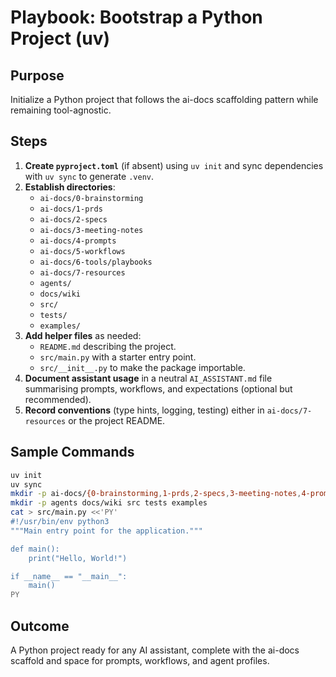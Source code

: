 # Playbook: Bootstrap a Python Project (uv)

## Purpose
Initialize a Python project that follows the ai-docs scaffolding pattern while remaining tool-agnostic.

## Steps
1. **Create `pyproject.toml`** (if absent) using `uv init` and sync dependencies with `uv sync` to generate `.venv`.
2. **Establish directories**:
   - `ai-docs/0-brainstorming`
   - `ai-docs/1-prds`
   - `ai-docs/2-specs`
   - `ai-docs/3-meeting-notes`
   - `ai-docs/4-prompts`
   - `ai-docs/5-workflows`
   - `ai-docs/6-tools/playbooks`
   - `ai-docs/7-resources`
   - `agents/`
   - `docs/wiki`
   - `src/`
   - `tests/`
   - `examples/`
3. **Add helper files** as needed:
   - `README.md` describing the project.
   - `src/main.py` with a starter entry point.
   - `src/__init__.py` to make the package importable.
4. **Document assistant usage** in a neutral `AI_ASSISTANT.md` file summarising prompts, workflows, and expectations (optional but recommended).
5. **Record conventions** (type hints, logging, testing) either in `ai-docs/7-resources` or the project README.

## Sample Commands
```bash
uv init
uv sync
mkdir -p ai-docs/{0-brainstorming,1-prds,2-specs,3-meeting-notes,4-prompts,5-workflows,6-tools/playbooks,7-resources}
mkdir -p agents docs/wiki src tests examples
cat > src/main.py <<'PY'
#!/usr/bin/env python3
"""Main entry point for the application."""

def main():
    print("Hello, World!")

if __name__ == "__main__":
    main()
PY
```

## Outcome
A Python project ready for any AI assistant, complete with the ai-docs scaffold and space for prompts, workflows, and agent profiles.

